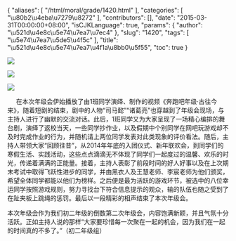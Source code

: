 {
    "aliases": [
        "/html/moral/grade/1420.html"
    ],
    "categories": [
        "\u80b2\u4eba\u7279\u8272"
    ],
    "contributors": [],
    "date": "2015-03-31T00:00:00+08:00",
    "isCJKLanguage": true,
    "params": {
        "author": "\u521d\u4e8c\u5e74\u7ea7\u7ec4"
    },
    "slug": "1420",
    "tags": [
        "\u5e74\u7ea7\u5de5\u4f5c"
    ],
    "title": "\u521d\u4e8c\u5e74\u7ea7\u4f1a\u8bb0\u5f55",
    "toc": true
}

![](https://cdn.tfls.online/mirror/full/f2a166bbd4f0c29ec6cc40c163c9a47450ffcf6e.jpg)




![](https://cdn.tfls.online/mirror/full/161b41af2464a97654962959def4e4af5f6e26dc.jpg)




![](https://cdn.tfls.online/mirror/full/e228f0601753655284791be0ed55ac0740dc3694.jpg)




  





     在本次年级会伊始播放了由1班同学演绎、制作的视频《奔跑吧年级·古往今来》，随着短剧的结束，剧中的人物“司马懿”“诸葛亮”也穿越到了年级会现场，与主持人进行了幽默的交流对话。此后，1班同学又为大家呈现了一场精心编排的舞台剧，演绎了返校当天，一些同学抄作业，以及假期中个别同学在网吧玩游戏却不及时完成作业的行为，并随机请上两位同学发表对此类现象的评价看法。随后，主持人带领大家“回顾往昔”，从2014年年底的入团仪式、新年联欢会，到同学们的寒假生活、实践活动，这些点点滴滴无不体现了同学们一起度过的温馨、欢乐的时光，传递着满满的正能量。接着，主持人表彰了前段时间的好人好事以及在上次期末考试中取得飞跃性进步的同学，并由黑衣人及王慧老师、李宸老师为他们颁奖，希望全体同学都能以他们为榜样。之后便是最为活跃的游戏环节，被选中的八位幸运同学按照游戏规则，努力寻找台下符合信息提示的观众，输的队伍也随之受到了在趾夹板上跳绳的惩罚。最后以一段精彩的相声结束了本次年级会。




本次年级会作为我们初二年级的倒数第二次年级会，内容饱满新颖，并且气氛十分活跃。正如主持人说的那样“大家要珍惜每一次聚在一起的机会，因为我们在一起的时间真的不多了。”（初二年级组）




  



